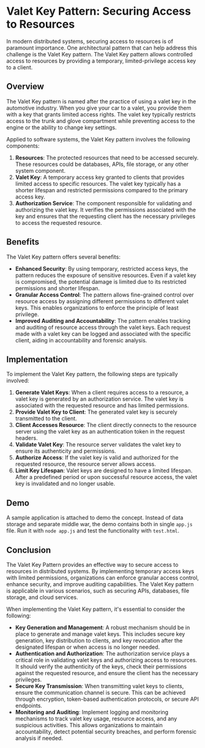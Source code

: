 # Valet Key Pattern: Securing Access to Resources

In modern distributed systems, securing access to resources is of paramount importance. One architectural pattern that can help address this challenge is the Valet Key pattern. The Valet Key pattern allows controlled access to resources by providing a temporary, limited-privilege access key to a client.

## Overview

The Valet Key pattern is named after the practice of using a valet key in the automotive industry. When you give your car to a valet, you provide them with a key that grants limited access rights. The valet key typically restricts access to the trunk and glove compartment while preventing access to the engine or the ability to change key settings.

Applied to software systems, the Valet Key pattern involves the following components:

1. **Resources**: The protected resources that need to be accessed securely. These resources could be databases, APIs, file storage, or any other system component.
2. **Valet Key**: A temporary access key granted to clients that provides limited access to specific resources. The valet key typically has a shorter lifespan and restricted permissions compared to the primary access key.
3. **Authorization Service**: The component responsible for validating and authorizing the valet key. It verifies the permissions associated with the key and ensures that the requesting client has the necessary privileges to access the requested resource.

## Benefits

The Valet Key pattern offers several benefits:

- **Enhanced Security**: By using temporary, restricted access keys, the pattern reduces the exposure of sensitive resources. Even if a valet key is compromised, the potential damage is limited due to its restricted permissions and shorter lifespan.
- **Granular Access Control**: The pattern allows fine-grained control over resource access by assigning different permissions to different valet keys. This enables organizations to enforce the principle of least privilege.
- **Improved Auditing and Accountability**: The pattern enables tracking and auditing of resource access through the valet keys. Each request made with a valet key can be logged and associated with the specific client, aiding in accountability and forensic analysis.

## Implementation

To implement the Valet Key pattern, the following steps are typically involved:

1. **Generate Valet Keys**: When a client requires access to a resource, a valet key is generated by an authorization service. The valet key is associated with the requested resource and has limited permissions.
2. **Provide Valet Key to Client**: The generated valet key is securely transmitted to the client.
3. **Client Accesses Resource**: The client directly connects to the resource server using the valet key as an authentication token in the request headers.
4. **Validate Valet Key**: The resource server validates the valet key to ensure its authenticity and permissions.
5. **Authorize Access**: If the valet key is valid and authorized for the requested resource, the resource server allows access.
6. **Limit Key Lifespan**: Valet keys are designed to have a limited lifespan. After a predefined period or upon successful resource access, the valet key is invalidated and no longer usable.

## Demo

A sample application is attached to demo the concept. Instead of data storage and separate middle war, the demo contains both in single `app.js` file. Run it with `node app.js` and test the functionality with `test.html`.

## Conclusion

The Valet Key Pattern provides an effective way to secure access to resources in distributed systems. By implementing temporary access keys with limited permissions, organizations can enforce granular access control, enhance security, and improve auditing capabilities. The Valet Key pattern is applicable in various scenarios, such as securing APIs, databases, file storage, and cloud services.

When implementing the Valet Key pattern, it's essential to consider the following:

- **Key Generation and Management**: A robust mechanism should be in place to generate and manage valet keys. This includes secure key generation, key distribution to clients, and key revocation after the designated lifespan or when access is no longer needed.
- **Authentication and Authorization**: The authorization service plays a critical role in validating valet keys and authorizing access to resources. It should verify the authenticity of the keys, check their permissions against the requested resource, and ensure the client has the necessary privileges.
- **Secure Key Transmission**: When transmitting valet keys to clients, ensure the communication channel is secure. This can be achieved through encryption, token-based authentication protocols, or secure API endpoints.
- **Monitoring and Auditing**: Implement logging and monitoring mechanisms to track valet key usage, resource access, and any suspicious activities. This allows organizations to maintain accountability, detect potential security breaches, and perform forensic analysis if needed.
